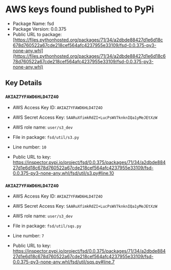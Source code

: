 # AWS keys found published to PyPi

* Package Name: fsd
* Package Version: 0.0.375
* Public URL to package: [https://files.pythonhosted.org/packages/71/34/a2dbde88427d1e6d18c678d760522a67cde218cef564afc4237955e33109/fsd-0.0.375-py3-none-any.whl](https://files.pythonhosted.org/packages/71/34/a2dbde88427d1e6d18c678d760522a67cde218cef564afc4237955e33109/fsd-0.0.375-py3-none-any.whl)

## Key Details

### `AKIAZ7YFAWD6HLD47Z4O`

* AWS Access Key ID: `AKIAZ7YFAWD6HLD47Z4O`
* AWS Secret Access Key: `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` 
* AWS role name: `user/s3_dev`
* File in package: `fsd/util/s3.py`
* Line number: `10`

* Public URL to key: https://inspector.pypi.io/project/fsd/0.0.375/packages/71/34/a2dbde88427d1e6d18c678d760522a67cde218cef564afc4237955e33109/fsd-0.0.375-py3-none-any.whl/fsd/util/s3.py#line.10



### `AKIAZ7YFAWD6HLD47Z4O`

* AWS Access Key ID: `AKIAZ7YFAWD6HLD47Z4O`
* AWS Secret Access Key: `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` 
* AWS role name: `user/s3_dev`
* File in package: `fsd/util/sqs.py`
* Line number: `7`

* Public URL to key: https://inspector.pypi.io/project/fsd/0.0.375/packages/71/34/a2dbde88427d1e6d18c678d760522a67cde218cef564afc4237955e33109/fsd-0.0.375-py3-none-any.whl/fsd/util/sqs.py#line.7


